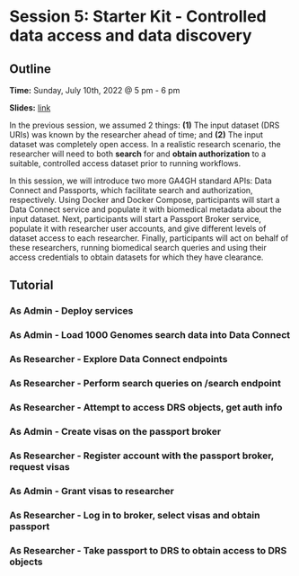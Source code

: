 # Session 5: Starter Kit - Controlled data access and data discovery

## Outline

**Time:** Sunday, July 10th, 2022 @ 5 pm - 6 pm

**Slides:** [link](https://docs.google.com/presentation/d/1qHAFg6z_JZNIeyMa8FXu9aZXoKvay9PM5yk5zTielio)

In the previous session, we assumed 2 things: **(1)** The input dataset (DRS URIs) was known by the researcher ahead of time; and **(2)** The input dataset was completely open access. In a realistic research scenario, the researcher will need to both **search** for and **obtain authorization** to a suitable, controlled access dataset prior to running workflows.

In this session, we will introduce two more GA4GH standard APIs: Data Connect and Passports, which facilitate search and authorization, respectively. Using Docker and Docker Compose, participants will start a Data Connect service and populate it with biomedical metadata about the input dataset. Next, participants will start a Passport Broker service, populate it with researcher user accounts, and give different levels of dataset access to each researcher. Finally, participants will act on behalf of these researchers, running biomedical search queries and using their access credentials to obtain datasets for which they have clearance.

## Tutorial

### As Admin - Deploy services

### As Admin - Load 1000 Genomes search data into Data Connect

### As Researcher - Explore Data Connect endpoints

### As Researcher - Perform search queries on /search endpoint

### As Researcher - Attempt to access DRS objects, get auth info

### As Admin - Create visas on the passport broker

### As Researcher - Register account with the passport broker, request visas

### As Admin - Grant visas to researcher

### As Researcher - Log in to broker, select visas and obtain passport

### As Researcher - Take passport to DRS to obtain access to DRS objects

